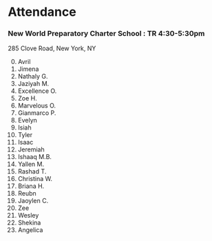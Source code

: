 # Attendance

### New World Preparatory Charter School : TR 4:30-5:30pm
285 Clove Road, New York, NY 

0. Avril
1. Jimena
2. Nathaly G.
3. Jaziyah M.
4. Excellence O.
5. Zoe H.
6. Marvelous O.
7. Gianmarco P.
8. Evelyn
9. Isiah
10. Tyler
11. Isaac
12. Jeremiah
13. Ishaaq M.B.
14. Yallen M.
15. Rashad T.
16. Christina W.
17. Briana H.
18. Reubn
19. Jaoylen C.
20. Zee
21. Wesley
22. Shekina
23. Angelica

